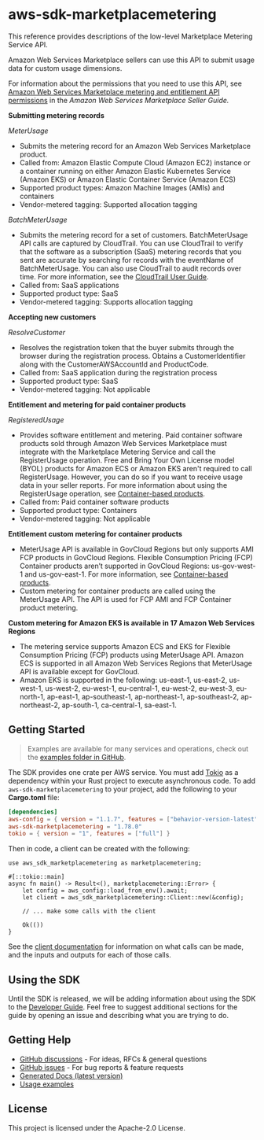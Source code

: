 # aws-sdk-marketplacemetering

This reference provides descriptions of the low-level Marketplace Metering Service API.

Amazon Web Services Marketplace sellers can use this API to submit usage data for custom usage dimensions.

For information about the permissions that you need to use this API, see [Amazon Web Services Marketplace metering and entitlement API permissions](https://docs.aws.amazon.com/marketplace/latest/userguide/iam-user-policy-for-aws-marketplace-actions.html) in the _Amazon Web Services Marketplace Seller Guide._

__Submitting metering records__

_MeterUsage_
  - Submits the metering record for an Amazon Web Services Marketplace product.
  - Called from: Amazon Elastic Compute Cloud (Amazon EC2) instance or a container running on either Amazon Elastic Kubernetes Service (Amazon EKS) or Amazon Elastic Container Service (Amazon ECS)
  - Supported product types: Amazon Machine Images (AMIs) and containers
  - Vendor-metered tagging: Supported allocation tagging

_BatchMeterUsage_
  - Submits the metering record for a set of customers. BatchMeterUsage API calls are captured by CloudTrail. You can use CloudTrail to verify that the software as a subscription (SaaS) metering records that you sent are accurate by searching for records with the eventName of BatchMeterUsage. You can also use CloudTrail to audit records over time. For more information, see the [CloudTrail User Guide](https://docs.aws.amazon.com/awscloudtrail/latest/userguide/cloudtrail-concepts.html).
  - Called from: SaaS applications
  - Supported product type: SaaS
  - Vendor-metered tagging: Supports allocation tagging

__Accepting new customers__

_ResolveCustomer_
  - Resolves the registration token that the buyer submits through the browser during the registration process. Obtains a CustomerIdentifier along with the CustomerAWSAccountId and ProductCode.
  - Called from: SaaS application during the registration process
  - Supported product type: SaaS
  - Vendor-metered tagging: Not applicable

__Entitlement and metering for paid container products__

_RegisteredUsage_
  - Provides software entitlement and metering. Paid container software products sold through Amazon Web Services Marketplace must integrate with the Marketplace Metering Service and call the RegisterUsage operation. Free and Bring Your Own License model (BYOL) products for Amazon ECS or Amazon EKS aren't required to call RegisterUsage. However, you can do so if you want to receive usage data in your seller reports. For more information about using the RegisterUsage operation, see [Container-based products](https://docs.aws.amazon.com/marketplace/latest/userguide/container-based-products.html).
  - Called from: Paid container software products
  - Supported product type: Containers
  - Vendor-metered tagging: Not applicable

__Entitlement custom metering for container products__
  - MeterUsage API is available in GovCloud Regions but only supports AMI FCP products in GovCloud Regions. Flexible Consumption Pricing (FCP) Container products aren’t supported in GovCloud Regions: us-gov-west-1 and us-gov-east-1. For more information, see [Container-based products](https://docs.aws.amazon.com/marketplace/latest/userguide/container-based-products.html).
  - Custom metering for container products are called using the MeterUsage API. The API is used for FCP AMI and FCP Container product metering.

__Custom metering for Amazon EKS is available in 17 Amazon Web Services Regions__
  - The metering service supports Amazon ECS and EKS for Flexible Consumption Pricing (FCP) products using MeterUsage API. Amazon ECS is supported in all Amazon Web Services Regions that MeterUsage API is available except for GovCloud.
  - Amazon EKS is supported in the following: us-east-1, us-east-2, us-west-1, us-west-2, eu-west-1, eu-central-1, eu-west-2, eu-west-3, eu-north-1, ap-east-1, ap-southeast-1, ap-northeast-1, ap-southeast-2, ap-northeast-2, ap-south-1, ca-central-1, sa-east-1.

## Getting Started

> Examples are available for many services and operations, check out the
> [examples folder in GitHub](https://github.com/awslabs/aws-sdk-rust/tree/main/examples).

The SDK provides one crate per AWS service. You must add [Tokio](https://crates.io/crates/tokio)
as a dependency within your Rust project to execute asynchronous code. To add `aws-sdk-marketplacemetering` to
your project, add the following to your **Cargo.toml** file:

```toml
[dependencies]
aws-config = { version = "1.1.7", features = ["behavior-version-latest"] }
aws-sdk-marketplacemetering = "1.78.0"
tokio = { version = "1", features = ["full"] }
```

Then in code, a client can be created with the following:

```rust,no_run
use aws_sdk_marketplacemetering as marketplacemetering;

#[::tokio::main]
async fn main() -> Result<(), marketplacemetering::Error> {
    let config = aws_config::load_from_env().await;
    let client = aws_sdk_marketplacemetering::Client::new(&config);

    // ... make some calls with the client

    Ok(())
}
```

See the [client documentation](https://docs.rs/aws-sdk-marketplacemetering/latest/aws_sdk_marketplacemetering/client/struct.Client.html)
for information on what calls can be made, and the inputs and outputs for each of those calls.

## Using the SDK

Until the SDK is released, we will be adding information about using the SDK to the
[Developer Guide](https://docs.aws.amazon.com/sdk-for-rust/latest/dg/welcome.html). Feel free to suggest
additional sections for the guide by opening an issue and describing what you are trying to do.

## Getting Help

* [GitHub discussions](https://github.com/awslabs/aws-sdk-rust/discussions) - For ideas, RFCs & general questions
* [GitHub issues](https://github.com/awslabs/aws-sdk-rust/issues/new/choose) - For bug reports & feature requests
* [Generated Docs (latest version)](https://awslabs.github.io/aws-sdk-rust/)
* [Usage examples](https://github.com/awslabs/aws-sdk-rust/tree/main/examples)

## License

This project is licensed under the Apache-2.0 License.


